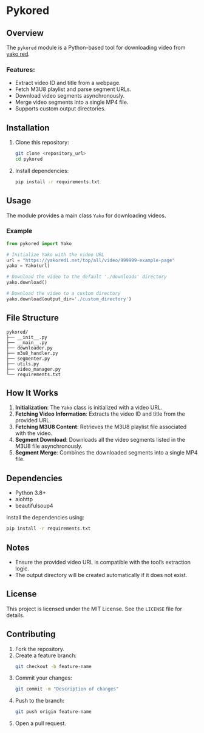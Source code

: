 # Pykored

## Overview
The `pykored` module is a Python-based tool for downloading video from [yako red](https://yakored1.net).

### Features:
- Extract video ID and title from a webpage.
- Fetch M3U8 playlist and parse segment URLs.
- Download video segments asynchronously.
- Merge video segments into a single MP4 file.
- Supports custom output directories.

## Installation

1. Clone this repository:
    ```bash
    git clone <repository_url>
    cd pykored
    ```

2. Install dependencies:
    ```bash
    pip install -r requirements.txt
    ```

## Usage

The module provides a main class `Yako` for downloading videos.

### Example

```python
from pykored import Yako

# Initialize Yako with the video URL
url = "https://yakored1.net/top/all/video/999999-example-page"
yako = Yako(url)

# Download the video to the default './downloads' directory
yako.download()

# Download the video to a custom directory
yako.download(output_dir='./custom_directory')
```

## File Structure

```
pykored/
├── __init__.py        
├── __main__.py          
├── downloader.py       
├── m3u8_handler.py      
├── segmenter.py
├── utils.py             
├── video_manager.py    
└── requirements.txt
```

## How It Works

1. **Initialization**: The `Yako` class is initialized with a video URL.
2. **Fetching Video Information**: Extracts the video ID and title from the provided URL.
3. **Fetching M3U8 Content**: Retrieves the M3U8 playlist file associated with the video.
4. **Segment Download**: Downloads all the video segments listed in the M3U8 file asynchronously.
5. **Segment Merge**: Combines the downloaded segments into a single MP4 file.

## Dependencies

- Python 3.8+
- aiohttp
- beautifulsoup4

Install the dependencies using:
```bash
pip install -r requirements.txt
```

## Notes

- Ensure the provided video URL is compatible with the tool’s extraction logic.
- The output directory will be created automatically if it does not exist.

## License

This project is licensed under the MIT License. See the `LICENSE` file for details.

## Contributing

1. Fork the repository.
2. Create a feature branch:
    ```bash
    git checkout -b feature-name
    ```
3. Commit your changes:
    ```bash
    git commit -m "Description of changes"
    ```
4. Push to the branch:
    ```bash
    git push origin feature-name
    ```
5. Open a pull request.

